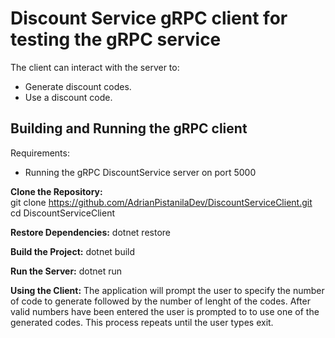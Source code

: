 # Discount Service gRPC client for testing the gRPC service

The client can interact with the server to:
- Generate discount codes.
- Use a discount code.

## Building and Running the gRPC client

Requirements:
- Running the gRPC DiscountService server on port 5000

**Clone the Repository:**  
git clone https://github.com/AdrianPistanilaDev/DiscountServiceClient.git  
cd DiscountServiceClient

**Restore Dependencies:**
dotnet restore

**Build the Project:**
dotnet build

**Run the Server:**
dotnet run

**Using the Client:**
The application will prompt the user to specify the number of code to generate followed by the number of lenght of the codes.
After valid numbers have been entered the user is prompted to to use one of the generated codes. This process repeats until the user types exit.

